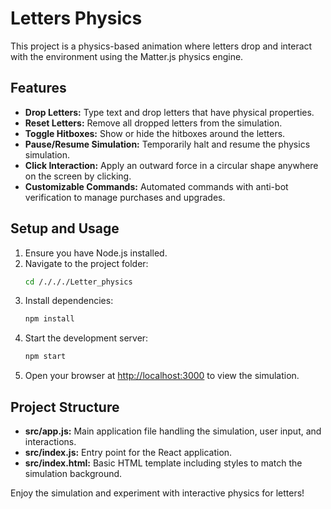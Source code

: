# Letters Physics

This project is a physics-based animation where letters drop and interact with the environment using the Matter.js physics engine.

## Features

- **Drop Letters:** Type text and drop letters that have physical properties.
- **Reset Letters:** Remove all dropped letters from the simulation.
- **Toggle Hitboxes:** Show or hide the hitboxes around the letters.
- **Pause/Resume Simulation:** Temporarily halt and resume the physics simulation.
- **Click Interaction:** Apply an outward force in a circular shape anywhere on the screen by clicking.
- **Customizable Commands:** Automated commands with anti-bot verification to manage purchases and upgrades.

## Setup and Usage

1. Ensure you have Node.js installed.
2. Navigate to the project folder:
   ```bash
   cd /./././Letter_physics
   ```
3. Install dependencies:
   ```bash
   npm install
   ```
4. Start the development server:
   ```bash
   npm start
   ```
5. Open your browser at [http://localhost:3000](http://localhost:3000) to view the simulation.

## Project Structure

- **src/app.js:** Main application file handling the simulation, user input, and interactions.
- **src/index.js:** Entry point for the React application.
- **src/index.html:** Basic HTML template including styles to match the simulation background.

Enjoy the simulation and experiment with interactive physics for letters!